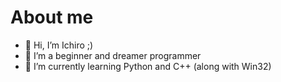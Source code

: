 # About me

- 👋 Hi, I’m Ichiro ;)
- 👀 I’m a beginner and dreamer programmer
- 🌱 I’m currently learning Python and C++ (along with Win32)

